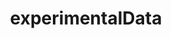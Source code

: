 --- 
layout: page 
title: experimentalData 
has_children: true 
nav_order: 2 
permalink: docs/experimentalData.html 
---